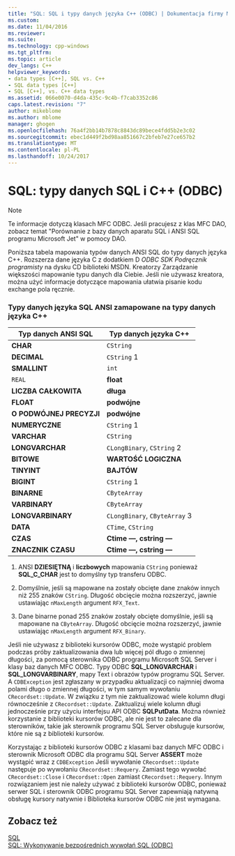 ```yaml
---
title: "SQL: SQL i typy danych języka C++ (ODBC) | Dokumentacja firmy Microsoft"
ms.custom: 
ms.date: 11/04/2016
ms.reviewer: 
ms.suite: 
ms.technology: cpp-windows
ms.tgt_pltfrm: 
ms.topic: article
dev_langs: C++
helpviewer_keywords:
- data types [C++], SQL vs. C++
- SQL data types [C++]
- SQL [C++], vs. C++ data types
ms.assetid: 066e0070-d4da-435c-9c4b-f7cab3352c86
caps.latest.revision: "7"
author: mikeblome
ms.author: mblome
manager: ghogen
ms.openlocfilehash: 76a4f2bb14b7878c8843dc89bece4fdd5b2e3c02
ms.sourcegitcommit: ebec1d449f2bd98aa851667c2bfeb7e27ce657b2
ms.translationtype: MT
ms.contentlocale: pl-PL
ms.lasthandoff: 10/24/2017
---
```

# <a name="sql-sql-and-c-data-types-odbc"></a>SQL: typy danych SQL i C++ (ODBC)
> [!NOTE]
>  Te informacje dotyczą klasach MFC ODBC. Jeśli pracujesz z klas MFC DAO, zobacz temat "Porównanie z bazy danych aparatu SQL i ANSI SQL programu Microsoft Jet" w pomocy DAO.  
  
 Poniższa tabela mapowania typów danych ANSI SQL do typy danych języka C++. Rozszerza dane języka C z dodatkiem D *ODBC SDK* *Podręcznik programisty* na dysku CD biblioteki MSDN. Kreatorzy Zarządzanie większości mapowanie typu danych dla Ciebie. Jeśli nie używasz kreatora, można użyć informacje dotyczące mapowania ułatwia pisanie kodu exchange pola ręcznie.  
  
### <a name="ansi-sql-data-types-mapped-to-c-data-types"></a>Typy danych języka SQL ANSI zamapowane na typy danych języka C++  
  
|Typ danych ANSI SQL|Typ danych języka C++|  
|------------------------|---------------------|  
|**CHAR**|`CString`|  
|**DECIMAL**|`CString` 1|  
|**SMALLINT**|`int`|  
|`REAL`|**float**|  
|**LICZBA CAŁKOWITA**|**długa**|  
|**FLOAT**|**podwójne**|  
|**O PODWÓJNEJ PRECYZJI**|**podwójne**|  
|**NUMERYCZNE**|`CString` 1|  
|**VARCHAR**|`CString`|  
|**LONGVARCHAR**|`CLongBinary`, `CString` 2|  
|**BITOWE**|**WARTOŚĆ LOGICZNA**|  
|**TINYINT**|**BAJTÓW**|  
|**BIGINT**|`CString` 1|  
|**BINARNE**|`CByteArray`|  
|**VARBINARY**|`CByteArray`|  
|**LONGVARBINARY**|`CLongBinary`, `CByteArray` 3|  
|**DATA**|`CTime`, `CString`|  
|**CZAS**|**Ctime —, cstring —**|  
|**ZNACZNIK CZASU**|**Ctime —, cstring —**|  
  
 1. ANSI **DZIESIĘTNĄ** i **liczbowych** mapowania `CString` ponieważ **SQL_C_CHAR** jest to domyślny typ transferu ODBC.  
  
 2. Domyślnie, jeśli są mapowane na zostały obcięte dane znaków innych niż 255 znaków `CString`. Długość obcięcie można rozszerzyć, jawnie ustawiając `nMaxLength` argument `RFX_Text`.  
  
 3. Dane binarne ponad 255 znaków zostały obcięte domyślnie, jeśli są mapowane na `CByteArray`. Długość obcięcie można rozszerzyć, jawnie ustawiając `nMaxLength` argument `RFX_Binary`.  
  
 Jeśli nie używasz z biblioteki kursorów ODBC, może wystąpić problem podczas próby zaktualizowania dwa lub więcej pól długo o zmiennej długości, za pomocą sterownika ODBC programu Microsoft SQL Server i klasy baz danych MFC ODBC. Typy ODBC **SQL_LONGVARCHAR** i **SQL_LONGVARBINARY**, mapy Text i obrazów typów programu SQL Server. A `CDBException` jest zgłaszany w przypadku aktualizacji co najmniej dwoma polami długo o zmiennej długości, w tym samym wywołaniu `CRecordset::Update`. W związku z tym nie zaktualizować wiele kolumn długi równocześnie z `CRecordset::Update`. Zaktualizuj wiele kolumn długi jednocześnie przy użyciu interfejsu API ODBC **SQLPutData**. Można również korzystanie z biblioteki kursorów ODBC, ale nie jest to zalecane dla sterowników, takie jak sterownik programu SQL Server obsługuje kursorów, które nie są z biblioteki kursorów.  
  
 Korzystając z biblioteki kursorów ODBC z klasami baz danych MFC ODBC i sterownik Microsoft ODBC dla programu SQL Server **ASSERT** może wystąpić wraz z `CDBException` Jeśli wywołanie `CRecordset::Update` następuje po wywołaniu `CRecordset::Requery`. Zamiast tego wywołać `CRecordset::Close` i `CRecordset::Open` zamiast `CRecordset::Requery`. Innym rozwiązaniem jest nie należy używać z biblioteki kursorów ODBC, ponieważ serwer SQL i sterownik ODBC programu SQL Server zapewniają natywną obsługę kursory natywnie i Biblioteka kursorów ODBC nie jest wymagana.  
  
## <a name="see-also"></a>Zobacz też  
 [SQL](../../data/odbc/sql.md)   
 [SQL: Wykonywanie bezpośrednich wywołań SQL (ODBC)](../../data/odbc/sql-making-direct-sql-calls-odbc.md)